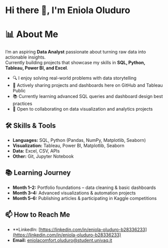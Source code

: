  # Hi there 👋, I'm Eniola Oluduro

# 📊 About Me
I’m an aspiring **Data Analyst** passionate about turning raw data into actionable insights.  
Currently building projects that showcase my skills in **SQL, Python, Tableau, Power BI, and Excel**.

- 🔍 I enjoy solving real-world problems with data storytelling
- 📂 Actively sharing projects and dashboards here on GitHub and Tableau Public
- 📚 Currently learning advanced SQL queries and dashboard design best practices
- 🌱 Open to collaborating on data visualization and analytics projects



## 🛠️ Skills & Tools
- **Languages:** SQL, Python (Pandas, NumPy, Matplotlib, Seaborn)
- **Visualization:** Tableau, Power BI, Matplotlib, Seaborn
- **Data:** Excel, CSV, APIs
- **Other:** Git, Jupyter Notebook



## 📚 Learning Journey
- **Month 1–2:** Portfolio foundations – data cleaning & basic dashboards
- **Month 3–4:** Advanced visualizations & automation projects
- **Month 5–6:** Publishing articles & participating in Kaggle competitions



## 📫 How to Reach Me
- **LinkedIn:  [https://linkedin.com/in/eniola-oluduro-b28336233](https://linkedin.com/in/eniola-oluduro-b28336233)
- **Email:** eniolacomfort.oluduro@student.univaq.it



